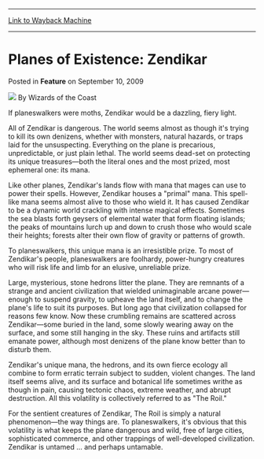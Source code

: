 
---
[Link to Wayback Machine](https://web.archive.org/web/20211019181045/https://magic.wizards.com/en/articles/archive/feature/planes-existence-zendikar-2009-09-10)

[_metadata_:wayback_url]:- "https://magic.wizards.com/en/articles/archive/feature/planes-existence-zendikar-2009-09-10"
[_metadata_:wayback_raw_url]:- "https://web.archive.org/web/20211019181045id_/https://magic.wizards.com/en/articles/archive/feature/planes-existence-zendikar-2009-09-10"
[_metadata_:wayback_capture_timestamp]:- "2021-10-19 18:10:45+00:00"
[_metadata_:description]:- "If planeswalkers were moths, Zendikar would be a dazzling, fiery light. All of Zendikar is dangerous. The world seems almost as though it's trying to kill its own denizens, whether with monsters, natural hazards, or traps laid for the unsuspecting. Everything on the plane is precarious, unpredictable, or just plain lethal. The world seems dead-set on protecting its unique"
[_metadata_:generator]:- "Drupal 7 (http://drupal.org)"
---


Planes of Existence: Zendikar
=============================



 Posted in **Feature**
 on September 10, 2009 






![](https://media.magic.wizards.com/styles/auth_small/public/images/person/wizards_author.jpg)
By Wizards of the Coast












If planeswalkers were moths, Zendikar would be a dazzling, fiery light.


All of Zendikar is dangerous. The world seems almost as though it's trying to kill its own denizens, whether with monsters, natural hazards, or traps laid for the unsuspecting. Everything on the plane is precarious, unpredictable, or just plain lethal. The world seems dead-set on protecting its unique treasures—both the literal ones and the most prized, most ephemeral one: its mana.


Like other planes, Zendikar's lands flow with mana that mages can use to power their spells. However, Zendikar houses a "primal" mana. This spell-like mana seems almost alive to those who wield it. It has caused Zendikar to be a dynamic world crackling with intense magical effects. Sometimes the sea blasts forth geysers of elemental water that form floating islands; the peaks of mountains lurch up and down to crush those who would scale their heights; forests alter their own flow of gravity or patterns of growth.


To planeswalkers, this unique mana is an irresistible prize. To most of Zendikar's people, planeswalkers are foolhardy, power-hungry creatures who will risk life and limb for an elusive, unreliable prize.


Large, mysterious, stone hedrons litter the plane. They are remnants of a strange and ancient civilization that wielded unimaginable arcane power—enough to suspend gravity, to upheave the land itself, and to change the plane's life to suit its purposes. But long ago that civilization collapsed for reasons few know. Now these crumbling remains are scattered across Zendikar—some buried in the land, some slowly wearing away on the surface, and some still hanging in the sky. These ruins and artifacts still emanate power, although most denizens of the plane know better than to disturb them.


Zendikar's unique mana, the hedrons, and its own fierce ecology all combine to form erratic terrain subject to sudden, violent changes. The land itself seems alive, and its surface and botanical life sometimes writhe as though in pain, causing tectonic chaos, extreme weather, and abrupt destruction. All this volatility is collectively referred to as "The Roil."


For the sentient creatures of Zendikar, The Roil is simply a natural phenomenon—the way things are. To planeswalkers, it's obvious that this volatility is what keeps the plane dangerous and wild, free of large cities, sophisticated commerce, and other trappings of well-developed civilization. Zendikar is untamed ... and perhaps untamable.











